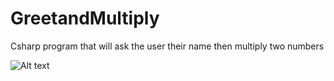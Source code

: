 # GreetandMultiply
Csharp program that will ask the user their name then multiply two numbers

![Alt text](https://github.com/davidbell1751/GreetandMultiply/blob/main/greetandmultiply.jpg?raw=true "Web Page")

